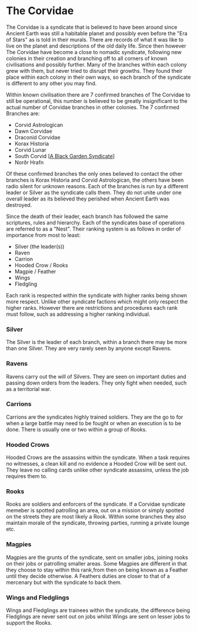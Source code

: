 # The Corvidae

The Corvidae is a syndicate that is believed to have been around since Ancient Earth was still a habitable planet and possibly even before the "Era of Stars" as is told in their murals. There are records of what it was like to live on the planet and descriptions of the old daily life. Since then however The Corvidae have become a close to nomadic syndicate, following new colonies in their creation and branching off to all corners of known civilisations and possibly further. Many of the branches within each colony grew with them, but never tried to disrupt their growths. They found their place within each colony in their own ways, so each branch of the syndicate is different to any other you may find.

Within known civilisation there are 7 confirmed branches of The Corvidae to still be operational, this number is believed to be greatly insignificant to the actual number of Corvidae branches in other colonies. The 7 confirmed Branches are:  

- Corvid Astrologican 
- Dawn Corvidae
- Draconid Corvidae
- Korax Historia
- Corvid Lunar 
- South Corvid [[A Black Garden Syndicate](blackgarden#black-garden)] 
- Norðr Hrafn 

Of these confirmed branches the only ones believed to contact the other branches is Korax Historia and Corvid Astrologican, the others have been radio silent for unknown reasons. Each of the branches is run by a different leader or Silver as the syndicate calls them. They do not unite under one overall leader as its believed they perished when Ancient Earth was destroyed. 

Since the death of their leader, each branch has followed the same scriptures, rules and hierarchy.  Each of the syndicates base of operations are referred to as a "Nest". Their ranking system is as follows in order of importance from most to least:

- Silver (the leader(s))
- Raven
- Carrion
- Hooded Crow / Rooks
- Magpie / Feather
- Wings
- Fledgling

Each rank is respected within the syndicate with higher ranks being shown more respect. Unlike other syndicate factions which might only respect the higher ranks. However there are restrictions and procedures each rank must follow, such as addressing a higher ranking individual.  
### Silver
The Silver is the leader of each branch, within a branch there may be more than one Silver. They are very rarely seen by anyone except Ravens.

### Ravens
Ravens carry out the will of Silvers. They are seen on important duties and passing down orders from the leaders. They only fight when needed, such as a territorial war.

### Carrions
Carrions are the syndicates highly trained soldiers. They are the go to for when a large battle may need to be fought or when an execution is to be done. There is usually one or two within a group of Rooks.

### Hooded Crows
Hooded Crows are the assassins within the syndicate. When a task requires no witnesses, a clean kill and no evidence a Hooded Crow will be sent out. They leave no calling cards unlike other syndicate assassins, unless the job requires them to.

### Rooks
Rooks are soldiers and enforcers of the syndicate. If a Corvidae syndicate memeber is spotted patrolling an area, out on a mission or simply spotted on the streets they are most likely a Rook. Within some branches they also maintain morale of the syndicate, throwing parties, running a private lounge etc.

### Magpies
Magpies are the grunts of the syndicate, sent on smaller jobs, joining rooks on their jobs or patrolling smaller areas. Some Magpies are different in that they choose to stay within this rank,from then on being known as a Feather until they decide otherwise. A Feathers duties are closer to that of a mercenary but with the syndicate to back them.

### Wings and Fledglings
Wings and Fledglings are trainees within the syndicate, the difference being Fledglings are never sent out on jobs whilst Wings are sent on lesser jobs to support the Rooks.